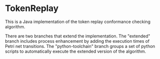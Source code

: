 # TokenReplay
This is a Java implementation of the token replay conformance checking algorithm.

There are two branches that extend the implementation. The "extended" branch includes process enhancement by adding the execution times of Petri net transitions. The "python-toolchain" branch groups a set of python scripts to automatically execute the extended version of the algorithm.
